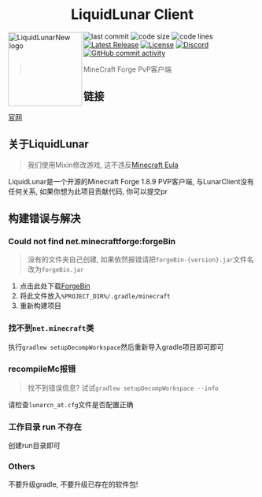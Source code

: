 <H1 align="center">LiquidLunar Client</H1>

<img src="https://github.com/cubewhy/LiquidLunar/blob/master/src/main/resources/assets/minecraft/lunarcn/logo.png" align="left" width="150" height="150" alt="LiquidLunarNew logo">

![last commit](https://img.shields.io/github/last-commit/CubeWhy/LiquidLunar)
![code size](https://img.shields.io/github/repo-size/CubeWhy/LiquidLunar)
![code lines](https://img.shields.io/tokei/lines/github/CubeWhy/LiquidLunar)
[![Latest Release](https://img.shields.io/github/v/release/Cubewhy/LiquidLunar)](https://github.com/Cubewhy/LiquidLunar)
[![License](https://img.shields.io/github/license/Cubewhy/LiquidLunar)](https://github.com/Cubewhy/LiquidLunar/blob/master/LICENSE)
[![Discord](https://img.shields.io/discord/724163890803638273.svg?label=&logo=discord&logoColor=ffffff&color=7389D8&labelColor=6A7EC2)](https://discord.gg/rCqCepgWJc)
[![GitHub commit activity](https://img.shields.io/github/commit-activity/m/Cubewhy/LiquidLunar)](https://github.com/Cubewhy/LiquidLunar/actions)
> MineCraft Forge PvP客户端

## 链接

[官网](https://liquid.lunarcn.top)

## 关于LiquidLunar

> 我们使用Mixin修改游戏, 这不违反[Minecraft Eula](https://www.minecraft.net/zh-hans/eula)

LiquidLunar是一个开源的Minecraft Forge 1.8.9 PVP客户端, 与LunarClient没有任何关系, 如果你想为此项目贡献代码, 你可以提交pr

## 构建错误与解决

### Could not find net.minecraftforge:forgeBin

> 没有的文件夹自己创建, 如果依然报错请把`forgeBin-{version}.jar`文件名改为`forgeBin.jar`

1. 点击此处下载[ForgeBin](https://maven.minecraftforge.net/net/minecraftforge/forge/1.8.9-11.15.1.2318-1.8.9/forge-1.8.9-11.15.1.2318-1.8.9-universal.jar)
2. 将此文件放入`%PROJECT_DIR%/.gradle/minecraft`
3. 重新构建项目

### 找不到`net.minecraft`类

执行`gradlew setupDecompWorkspace`然后重新导入gradle项目即可即可

### recompileMc报错

> 找不到错误信息? 试试`gradlew setupDecompWorkspace --info`

请检查`lunarcn_at.cfg`文件是否配置正确

### 工作目录 run 不存在

创建run目录即可

### Others

不要升级gradle, 不要升级已存在的软件包!


